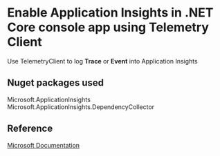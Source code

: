 # Enable Application Insights in .NET Core console app using Telemetry Client
Use TelemetryClient to log **Trace** or **Event** into Application Insights

## Nuget packages used
Microsoft.ApplicationInsights
Microsoft.ApplicationInsights.DependencyCollector

## Reference

  [Microsoft Documentation](https://docs.microsoft.com/en-in/azure/azure-monitor/app/console)
